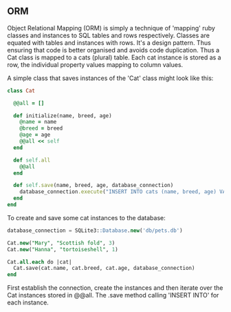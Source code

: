 ## ORM

Object Relational Mapping (ORM) is simply a technique of 'mapping' ruby classes and instances to SQL tables and rows respectively. Classes are equated with tables and instances with rows. It's a design pattern. Thus ensuring that code is better organised and avoids code duplication. Thus a Cat class is mapped to a cats (plural) table. Each cat instance is stored as a row, the individual property values mapping to column values.

A simple class that saves instances of the 'Cat' class might look like this:

```ruby
class Cat

  @@all = []

  def initialize(name, breed, age)
    @name = name
    @breed = breed
    @age = age
    @@all << self
  end

  def self.all
    @@all
  end

  def self.save(name, breed, age, database_connection)
    database_connection.execute("INSERT INTO cats (name, breed, age) VALUES (?, ?, ?)",name, breed, age)
  end
end

```

To create and save some cat instances to the database:

```sql
database_connection = SQLite3::Database.new('db/pets.db')

Cat.new("Mary", "Scottish fold", 3)
Cat.new("Hanna", "tortoiseshell", 1)

Cat.all.each do |cat|
  Cat.save(cat.name, cat.breed, cat.age, database_connection)
end
```

First establish the connection, create the instances and then iterate over the Cat instances stored in @@all. The .save method calling 'INSERT INTO' for each instance.
